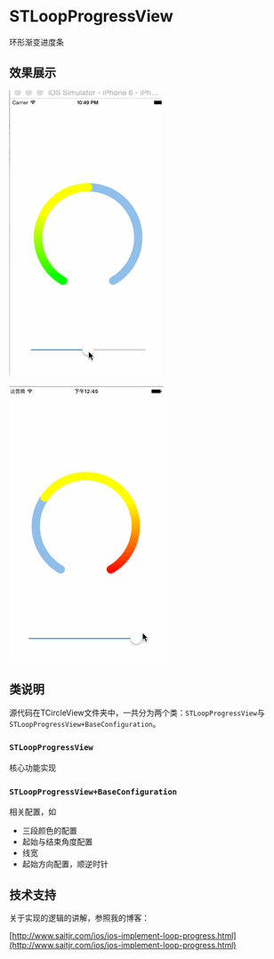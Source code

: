 # STLoopProgressView

环形渐变进度条

## 效果展示

![](./README-IMAGES/result1.gif)

![](./README-IMAGES/result2.gif)



## 类说明

源代码在TCircleView文件夹中，一共分为两个类：`STLoopProgressView`与`STLoopProgressView+BaseConfiguration`。

### `STLoopProgressView `

核心功能实现

### `STLoopProgressView+BaseConfiguration`

相关配置，如

-   三段颜色的配置
-   起始与结束角度配置
-   线宽
-   起始方向配置，顺逆时针

## 技术支持

关于实现的逻辑的讲解，参照我的博客：

[http://www.saitjr.com/ios/ios-implement-loop-progress.html](http://www.saitjr.com/ios/ios-implement-loop-progress.html)
